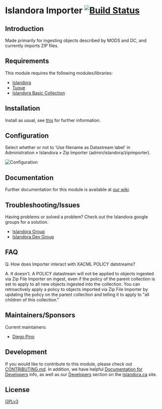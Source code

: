 # Islandora Importer [![Build Status](https://travis-ci.org/Islandora/islandora_importer.png?branch=7.x)](https://travis-ci.org/Islandora/islandora_importer)

## Introduction 

Made primarily for ingesting objects described by MODS and DC, and currently imports ZIP files.

## Requirements

This module requires the following modules/libraries:

* [Islandora](https://github.com/islandora/islandora)
* [Tuque](https://github.com/islandora/tuque)
* [Islandora Basic Collection](https://github.com/Islandora/islandora_solution_pack_collection)

## Installation

Install as usual, see [this](https://drupal.org/documentation/install/modules-themes/modules-7) for further information.

## Configuration

Select whether or not to 'Use filename as Datastream label' in Administration » Islandora » Zip Importer (admin/islandora/zipimporter).

![Configuration](https://camo.githubusercontent.com/96bdf5509afc3522ab1302b94a70606a013d79e8/687474703a2f2f692e696d6775722e636f6d2f7a613148706d712e706e67)

## Documentation

Further documentation for this module is available at [our wiki](https://wiki.duraspace.org/display/ISLANDORA/Islandora+Importer).

## Troubleshooting/Issues

Having problems or solved a problem? Check out the Islandora google groups for a solution.

* [Islandora Group](https://groups.google.com/forum/?hl=en&fromgroups#!forum/islandora)
* [Islandora Dev Group](https://groups.google.com/forum/?hl=en&fromgroups#!forum/islandora-dev)

## FAQ

Q. How does Importer interact with XACML POLICY datstreams?

A. It doesn't. A POLICY datastream will not be applied to objects ingested via Zip File Importer on ingest, even if the policy of the parent collection is set to apply to all new objects ingested into the collection. You can retroactively apply a policy to objects imported via Zip File Importer by updating the policy on the parent collection and telling it to apply to "all children of this collection."

## Maintainers/Sponsors

Current maintainers:

* [Diego Pino](https://github.com/DiegoPino)

## Development

If you would like to contribute to this module, please check out [CONTRIBUTING.md](CONTRIBUTING.md). In addition, we have helpful [Documentation for Developers](https://github.com/Islandora/islandora/wiki#wiki-documentation-for-developers) info, as well as our [Developers](http://islandora.ca/developers) section on the [Islandora.ca](http://islandora.ca) site.

## License

[GPLv3](http://www.gnu.org/licenses/gpl-3.0.txt)
